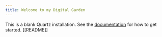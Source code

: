 ```yaml
---
title: Welcome to my Digital Garden
---
```


This is a blank Quartz installation.
See the [documentation](https://quartz.jzhao.xyz) for how to get started.
[[README]]